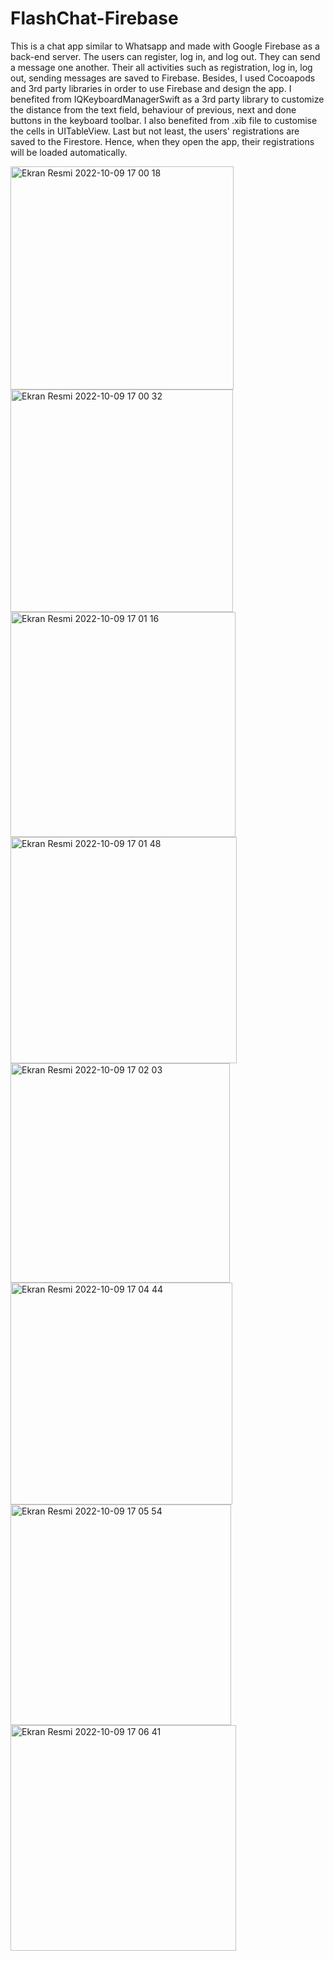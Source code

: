 # FlashChat-Firebase

This is a chat app similar to Whatsapp and made with Google Firebase as a back-end server. The users can register, log in, and log out. They can send a message one another. Their all activities such as registration, log in, log out, sending messages are saved to Firebase. Besides, I used Cocoapods and 3rd party libraries in order to use Firebase and design the app. I benefited from IQKeyboardManagerSwift as a 3rd party library to customize the distance from the text field, behaviour of previous, next and done buttons in the keyboard toolbar. I also benefited from .xib file to customise the cells in UITableView. Last but not least, the users' registrations are saved to the Firestore. Hence, when they open the app, their registrations will be loaded automatically.

<img width="357" alt="Ekran Resmi 2022-10-09 17 00 18" src="https://user-images.githubusercontent.com/92036779/194772562-e46c7039-9ec9-41bc-9856-2fc89e5877e8.png">
<img width="356" alt="Ekran Resmi 2022-10-09 17 00 32" src="https://user-images.githubusercontent.com/92036779/194772569-fee358f3-6536-4767-b945-f457365a48ae.png">
<img width="360" alt="Ekran Resmi 2022-10-09 17 01 16" src="https://user-images.githubusercontent.com/92036779/194772586-f7c749c3-29f1-4675-a879-5969380d3658.png">
<img width="362" alt="Ekran Resmi 2022-10-09 17 01 48" src="https://user-images.githubusercontent.com/92036779/194772588-3a221f60-b6b9-4c5c-973e-6a9bf09bacd4.png">
<img width="351" alt="Ekran Resmi 2022-10-09 17 02 03" src="https://user-images.githubusercontent.com/92036779/194772589-92663cdb-19d0-4d03-ac3b-a6f2942721d9.png">
<img width="355" alt="Ekran Resmi 2022-10-09 17 04 44" src="https://user-images.githubusercontent.com/92036779/194772592-32a9cb96-aa18-4137-9e54-3e879beb93b3.png">
<img width="353" alt="Ekran Resmi 2022-10-09 17 05 54" src="https://user-images.githubusercontent.com/92036779/194772619-b1d7659e-9c2d-412d-bcbe-4a4e1869bd28.png">
<img width="361" alt="Ekran Resmi 2022-10-09 17 06 41" src="https://user-images.githubusercontent.com/92036779/194772611-153bc6de-75d9-4afd-a0bf-df1e76f151dc.png">
